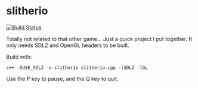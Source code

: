 # slitherio
[![Build Status](https://travis-ci.org/dunnousername/slitherio.svg?branch=master)](https://travis-ci.org/dunnousername/slitherio)

Totally not related to that other game...
Just a quick project I put together. It only needs SDL2 and OpenGL headers to be built.

Build with:
```
c++ -DUSE_SDL2 -o slitherio slitherio.cpp -lSDL2 -lGL
```

Use the P key to pause, and the Q key to quit.
